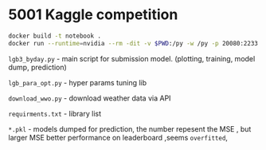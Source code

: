 # 5001 Kaggle competition 


```bash
docker build -t notebook .
docker run --runtime=nvidia --rm -dit -v $PWD:/py -w /py -p 20080:2233 notebook bash
```

`lgb3_byday.py` - main script for submission model. (plotting, training, model dump, prediction)

`lgb_para_opt.py` - hyper params tuning lib

`download_wwo.py` - download weather data via API

`requirments.txt` - library list

`*.pkl` - models dumped for prediction, the number repesent the MSE , but larger MSE better performance on leaderboard ,seems `overfitted`,
